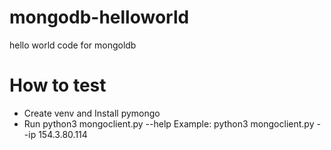 # mongodb-helloworld
hello world code for mongoldb

# How to test

* Create venv and Install pymongo
* Run python3 mongoclient.py --help
Example: python3 mongoclient.py --ip 154.3.80.114
